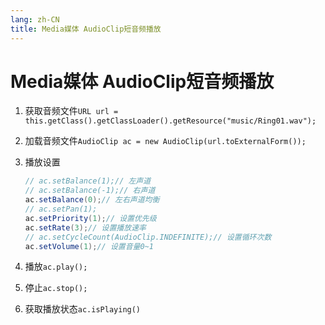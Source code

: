 ```yaml
---
lang: zh-CN
title: Media媒体 AudioClip短音频播放
---
```



# Media媒体 AudioClip短音频播放

1. 获取音频文件`URL url = this.getClass().getClassLoader().getResource("music/Ring01.wav");`

2. 加载音频文件`AudioClip ac = new AudioClip(url.toExternalForm());`

3. 播放设置
   
   ```java
   // ac.setBalance(1);// 左声道  
   // ac.setBalance(-1);// 右声道  
   ac.setBalance(0);// 左右声道均衡  
   // ac.setPan(1);  
   ac.setPriority(1);// 设置优先级  
   ac.setRate(3);// 设置播放速率  
   // ac.setCycleCount(AudioClip.INDEFINITE);// 设置循环次数  
   ac.setVolume(1);// 设置音量0~1
   ```
   
4. 播放`ac.play();`

5. 停止`ac.stop();`

6. 获取播放状态`ac.isPlaying()`